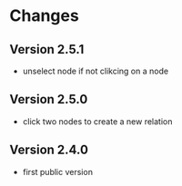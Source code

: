 # Changes

## Version 2.5.1
* unselect node if not clikcing on a node

## Version 2.5.0
* click two nodes to create a new relation 

## Version 2.4.0
* first public version
